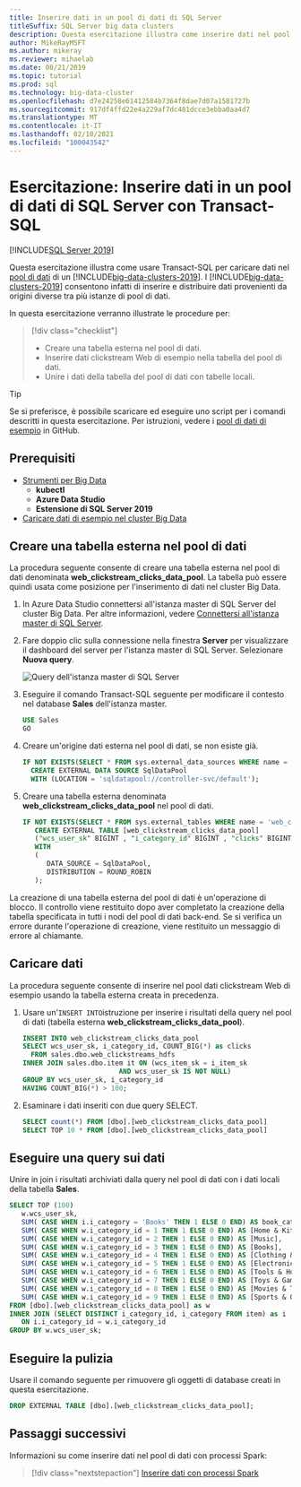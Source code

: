 ```yaml
---
title: Inserire dati in un pool di dati di SQL Server
titleSuffix: SQL Server big data clusters
description: Questa esercitazione illustra come inserire dati nel pool di dati di un cluster Big Data di SQL Server 2019.
author: MikeRayMSFT
ms.author: mikeray
ms.reviewer: mihaelab
ms.date: 08/21/2019
ms.topic: tutorial
ms.prod: sql
ms.technology: big-data-cluster
ms.openlocfilehash: d7e24258e61412584b7364f8dae7d07a1581727b
ms.sourcegitcommit: 917df4ffd22e4a229af7dc481dcce3ebba0aa4d7
ms.translationtype: MT
ms.contentlocale: it-IT
ms.lasthandoff: 02/10/2021
ms.locfileid: "100043542"
---
```

# <a name="tutorial-ingest-data-into-a-sql-server-data-pool-with-transact-sql"></a>Esercitazione: Inserire dati in un pool di dati di SQL Server con Transact-SQL

[!INCLUDE[SQL Server 2019](../includes/applies-to-version/sqlserver2019.md)]

Questa esercitazione illustra come usare Transact-SQL per caricare dati nel [pool di dati](concept-data-pool.md) di un [!INCLUDE[big-data-clusters-2019](../includes/ssbigdataclusters-ver15.md)]. I [!INCLUDE[big-data-clusters-2019](../includes/ssbigdataclusters-ss-nover.md)] consentono infatti di inserire e distribuire dati provenienti da origini diverse tra più istanze di pool di dati.

In questa esercitazione verranno illustrate le procedure per:

> [!div class="checklist"]
> * Creare una tabella esterna nel pool di dati.
> * Inserire dati clickstream Web di esempio nella tabella del pool di dati.
> * Unire i dati della tabella del pool di dati con tabelle locali.

> [!TIP]
> Se si preferisce, è possibile scaricare ed eseguire uno script per i comandi descritti in questa esercitazione. Per istruzioni, vedere i [pool di dati di esempio](https://github.com/Microsoft/sql-server-samples/tree/master/samples/features/sql-big-data-cluster/data-pool) in GitHub.

## <a name="prerequisites"></a><a id="prereqs"></a> Prerequisiti

- [Strumenti per Big Data](deploy-big-data-tools.md)
   - **kubectl**
   - **Azure Data Studio**
   - **Estensione di SQL Server 2019**
- [Caricare dati di esempio nel cluster Big Data](tutorial-load-sample-data.md)

## <a name="create-an-external-table-in-the-data-pool"></a>Creare una tabella esterna nel pool di dati

La procedura seguente consente di creare una tabella esterna nel pool di dati denominata **web_clickstream_clicks_data_pool**. La tabella può essere quindi usata come posizione per l'inserimento di dati nel cluster Big Data.

1. In Azure Data Studio connettersi all'istanza master di SQL Server del cluster Big Data. Per altre informazioni, vedere [Connettersi all'istanza master di SQL Server](connect-to-big-data-cluster.md#master).

1. Fare doppio clic sulla connessione nella finestra **Server** per visualizzare il dashboard del server per l'istanza master di SQL Server. Selezionare **Nuova query**.

   ![Query dell'istanza master di SQL Server](./media/tutorial-data-pool-ingest-sql/sql-server-master-instance-query.png)

1. Eseguire il comando Transact-SQL seguente per modificare il contesto nel database **Sales** dell'istanza master.

   ```sql
   USE Sales
   GO
   ```

1. Creare un'origine dati esterna nel pool di dati, se non esiste già.

   ```sql
   IF NOT EXISTS(SELECT * FROM sys.external_data_sources WHERE name = 'SqlDataPool')
     CREATE EXTERNAL DATA SOURCE SqlDataPool
     WITH (LOCATION = 'sqldatapool://controller-svc/default');
   ```

1. Creare una tabella esterna denominata **web_clickstream_clicks_data_pool** nel pool di dati.

   ```sql
   IF NOT EXISTS(SELECT * FROM sys.external_tables WHERE name = 'web_clickstream_clicks_data_pool')
      CREATE EXTERNAL TABLE [web_clickstream_clicks_data_pool]
      ("wcs_user_sk" BIGINT , "i_category_id" BIGINT , "clicks" BIGINT)
      WITH
      (
         DATA_SOURCE = SqlDataPool,
         DISTRIBUTION = ROUND_ROBIN
      );
   ```

La creazione di una tabella esterna del pool di dati è un'operazione di blocco. Il controllo viene restituito dopo aver completato la creazione della tabella specificata in tutti i nodi del pool di dati back-end. Se si verifica un errore durante l'operazione di creazione, viene restituito un messaggio di errore al chiamante.

## <a name="load-data"></a>Caricare dati

La procedura seguente consente di inserire nel pool dati clickstream Web di esempio usando la tabella esterna creata in precedenza.

1. Usare un'`INSERT INTO`istruzione per inserire i risultati della query nel pool di dati (tabella esterna **web_clickstream_clicks_data_pool**).

   ```sql
   INSERT INTO web_clickstream_clicks_data_pool
   SELECT wcs_user_sk, i_category_id, COUNT_BIG(*) as clicks
     FROM sales.dbo.web_clickstreams_hdfs
   INNER JOIN sales.dbo.item it ON (wcs_item_sk = i_item_sk
                           AND wcs_user_sk IS NOT NULL)
   GROUP BY wcs_user_sk, i_category_id
   HAVING COUNT_BIG(*) > 100;
   ```

1. Esaminare i dati inseriti con due query SELECT.

   ```sql
   SELECT count(*) FROM [dbo].[web_clickstream_clicks_data_pool]
   SELECT TOP 10 * FROM [dbo].[web_clickstream_clicks_data_pool]  
   ```

## <a name="query-the-data"></a>Eseguire una query sui dati

Unire in join i risultati archiviati dalla query nel pool di dati con i dati locali della tabella **Sales**.

```sql
SELECT TOP (100)
   w.wcs_user_sk,
   SUM( CASE WHEN i.i_category = 'Books' THEN 1 ELSE 0 END) AS book_category_clicks,
   SUM( CASE WHEN w.i_category_id = 1 THEN 1 ELSE 0 END) AS [Home & Kitchen],
   SUM( CASE WHEN w.i_category_id = 2 THEN 1 ELSE 0 END) AS [Music],
   SUM( CASE WHEN w.i_category_id = 3 THEN 1 ELSE 0 END) AS [Books],
   SUM( CASE WHEN w.i_category_id = 4 THEN 1 ELSE 0 END) AS [Clothing & Accessories],
   SUM( CASE WHEN w.i_category_id = 5 THEN 1 ELSE 0 END) AS [Electronics],
   SUM( CASE WHEN w.i_category_id = 6 THEN 1 ELSE 0 END) AS [Tools & Home Improvement],
   SUM( CASE WHEN w.i_category_id = 7 THEN 1 ELSE 0 END) AS [Toys & Games],
   SUM( CASE WHEN w.i_category_id = 8 THEN 1 ELSE 0 END) AS [Movies & TV],
   SUM( CASE WHEN w.i_category_id = 9 THEN 1 ELSE 0 END) AS [Sports & Outdoors]
FROM [dbo].[web_clickstream_clicks_data_pool] as w
INNER JOIN (SELECT DISTINCT i_category_id, i_category FROM item) as i
   ON i.i_category_id = w.i_category_id
GROUP BY w.wcs_user_sk;
```

## <a name="clean-up"></a>Eseguire la pulizia

Usare il comando seguente per rimuovere gli oggetti di database creati in questa esercitazione.

```sql
DROP EXTERNAL TABLE [dbo].[web_clickstream_clicks_data_pool];
```

## <a name="next-steps"></a>Passaggi successivi

Informazioni su come inserire dati nel pool di dati con processi Spark:
> [!div class="nextstepaction"]
> [Inserire dati con processi Spark](tutorial-data-pool-ingest-spark.md)
